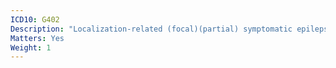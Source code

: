 ```yaml
---
ICD10: G402
Description: "Localization-related (focal)(partial) symptomatic epilepsy and epileptic syndromes with complex partial seizures"
Matters: Yes
Weight: 1
---
```


